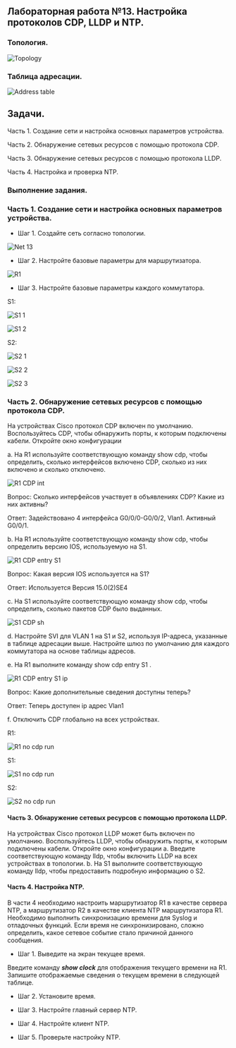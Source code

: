 ## Лабораторная работа №13. Настройка протоколов CDP, LLDP и NTP.

### Топология.

![Topology](https://github.com/user-attachments/assets/e25aeed0-1c24-4896-bb05-e315a633a905)

### Таблица адресации.

![Address table](https://github.com/user-attachments/assets/ec14edeb-78d2-413b-b1e0-aa3567532e4b)

## Задачи.

Часть 1. Создание сети и настройка основных параметров устройства.

Часть 2. Обнаружение сетевых ресурсов с помощью протокола CDP.

Часть 3. Обнаружение сетевых ресурсов с помощью протокола LLDP.

Часть 4. Настройка и проверка NTP.

### Выполнение задания.

### Часть 1. Создание сети и настройка основных параметров устройства.

- Шаг 1. Создайте сеть согласно топологии.

![Net 13](https://github.com/user-attachments/assets/84b844fa-a2b0-4082-a5f4-b7890342a2d9)

- Шаг 2. Настройте базовые параметры для маршрутизатора.

![R1](https://github.com/user-attachments/assets/294407ac-e23e-49b1-8e69-76ee8a66c0ed)

- Шаг 3. Настройте базовые параметры каждого коммутатора.

S1:

![S1 1](https://github.com/user-attachments/assets/ff634034-4cd7-4544-91fd-b0899af53c6d)

![S1 2](https://github.com/user-attachments/assets/a08c531a-91c0-41f7-ba60-1cd7c773b205)

S2:

![S2 1](https://github.com/user-attachments/assets/4e6f8153-62e2-4b81-ab83-700e44c86d52)

![S2 2](https://github.com/user-attachments/assets/06d43231-1ec5-48d2-a2cc-fe4736445324)

![S2 3](https://github.com/user-attachments/assets/f9eefb20-285c-4c79-98fa-2dc170e2e349)

### Часть 2. Обнаружение сетевых ресурсов с помощью протокола CDP.

На устройствах Cisco протокол CDP включен по умолчанию. Воспользуйтесь CDP, чтобы обнаружить порты, к которым подключены кабели.
Откройте окно конфигурации

a. На R1 используйте соответствующую команду show cdp, чтобы определить, сколько интерфейсов включено CDP, сколько из них включено и сколько отключено.

 ![R1 CDP int](https://github.com/user-attachments/assets/b927982a-259d-4811-a7b0-292f629d9b90)

Вопрос:
Сколько интерфейсов участвует в объявлениях CDP? Какие из них активны?

Ответ: 
Задействовано 4 интерфейса G0/0/0-G0/0/2, Vlan1. Активный G0/0/1.
 
b. На R1 используйте соответствующую команду show cdp, чтобы определить версию IOS, используемую на S1.

![R1 CDP entry S1](https://github.com/user-attachments/assets/119badaf-c4fd-4a95-87d1-bf04e77619c8)

Вопрос:
Какая версия IOS используется на  S1?

Ответ:
Используется Версия 15.0(2)SE4

c. На S1 используйте соответствующую команду show cdp, чтобы определить, сколько пакетов CDP было выданных.

![S1 CDP sh](https://github.com/user-attachments/assets/829860aa-0eb1-4cf8-ad82-4171cb590486)

d. Настройте SVI для VLAN 1 на S1 и S2, используя IP-адреса, указанные в таблице адресации выше. Настройте шлюз по умолчанию для каждого коммутатора на основе таблицы адресов.

e. На R1 выполните команду show cdp entry S1 . 

![R1 CDP entry S1 ip](https://github.com/user-attachments/assets/6208bb73-6a7d-4e52-bbd2-42bc94786b95)

Вопрос:
Какие дополнительные сведения доступны теперь?

Ответ:
Теперь доступен ip адрес Vlan1

f. Отключить CDP глобально на всех устройствах. 

R1:

![R1 no cdp run](https://github.com/user-attachments/assets/5a35bcec-b823-4f55-a232-e94499e9ef7f)

S1:

![S1 no cdp run](https://github.com/user-attachments/assets/7cab3a57-27f5-4eae-80e0-1b4c1adf660d)

S2:

![S2 no cdp run](https://github.com/user-attachments/assets/23756d61-272c-4cfd-8b27-690f832c964f)

#### Часть 3. Обнаружение сетевых ресурсов с помощью протокола LLDP.
На устройствах Cisco протокол LLDP может быть включен по умолчанию. Воспользуйтесь LLDP, чтобы обнаружить порты, к которым подключены кабели.
Откройте окно конфигурации
                a. Введите соответствующую команду lldp, чтобы включить LLDP на всех устройствах в топологии.
                b. На S1 выполните соответствующую команду lldp, чтобы предоставить подробную информацию о S2. 


#### Часть 4. Настройка NTP.
В части 4 необходимо настроить маршрутизатор R1 в качестве сервера NTP, а маршрутизатор R2 в качестве клиента NTP маршрутизатора R1. 
Необходимо выполнить синхронизацию времени для Syslog и отладочных функций. 
Если время не синхронизировано, сложно определить, какое сетевое событие стало причиной данного сообщения.


- Шаг 1. Выведите на экран текущее время.

Введите команду ***show clock*** для отображения текущего времени на R1. 
Запишите отображаемые сведения о текущем времени в следующей таблице.


- Шаг 2. Установите время.

- Шаг 3. Настройте главный сервер NTP.


- Шаг 4. Настройте клиент NTP.


- Шаг 5. Проверьте настройку NTP.




